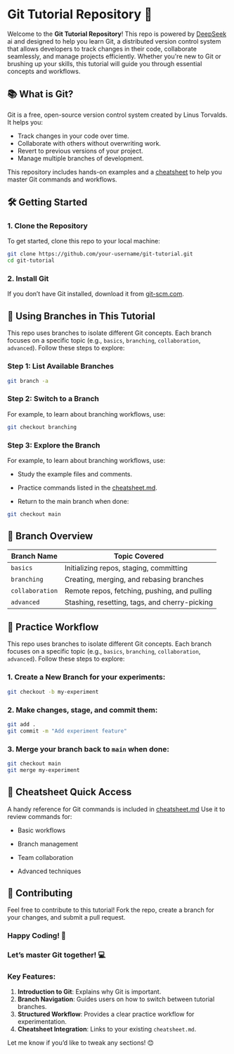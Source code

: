# Git Tutorial Repository 🚀

Welcome to the **Git Tutorial Repository**! This repo is powered by [DeepSeek](https://www.deepseek.com/) ai and designed to help you learn Git, a distributed version control system that allows developers to track changes in their code, collaborate seamlessly, and manage projects efficiently. Whether you're new to Git or brushing up your skills, this tutorial will guide you through essential concepts and workflows.



## 📚 What is Git?

Git is a free, open-source version control system created by Linus Torvalds. It helps you:
- Track changes in your code over time.
- Collaborate with others without overwriting work.
- Revert to previous versions of your project.
- Manage multiple branches of development.

This repository includes hands-on examples and a [cheatsheet](https://github.com/Ayminjf/git-tutorial/blob/main/cheatsheet.md) to help you master Git commands and workflows.


## 🛠️ Getting Started

### 1. Clone the Repository
To get started, clone this repo to your local machine:
```bash
git clone https://github.com/your-username/git-tutorial.git
cd git-tutorial
```

### 2. Install Git
If you don’t have Git installed, download it from [git-scm.com](https://git-scm.com/).

## 🌿 Using Branches in This Tutorial

This repo uses branches to isolate different Git concepts. Each branch focuses on a specific topic (e.g., `basics`, `branching`, `collaboration`, `advanced`). Follow these steps to explore:

### Step 1: List Available Branches
```bash
git branch -a
```

### Step 2: Switch to a Branch
For example, to learn about branching workflows, use:
```bash
git checkout branching
```

### Step 3: Explore the Branch
For example, to learn about branching workflows, use:
- Study the example files and comments.

- Practice commands listed in the [cheatsheet.md](https://github.com/Ayminjf/git-tutorial/blob/main/cheatsheet.md).

- Return to the main branch when done:
```bash
git checkout main
```
## 📂 Branch Overview

| Branch Name     | Topic Covered                                        |
|----------------|------------------------------------------------------|
| `basics`       | Initializing repos, staging, committing             |
| `branching`    | Creating, merging, and rebasing branches           |
| `collaboration`| Remote repos, fetching, pushing, and pulling       |
| `advanced`     | Stashing, resetting, tags, and cherry-picking      |


## 🚨 Practice Workflow

This repo uses branches to isolate different Git concepts. Each branch focuses on a specific topic (e.g., `basics`, `branching`, `collaboration`, `advanced`). Follow these steps to explore:

### 1. Create a New Branch for your experiments:
```bash
git checkout -b my-experiment
```

### 2. Make changes, stage, and commit them:
```bash
git add .
git commit -m "Add experiment feature"
```

### 3. Merge your branch back to `main` when done:
```bash
git checkout main
git merge my-experiment
```

## 📄 Cheatsheet Quick Access

A handy reference for Git commands is included in [cheatsheet.md](https://github.com/Ayminjf/git-tutorial/blob/main/cheatsheet.md) Use it to review commands for:

- Basic workflows

- Branch management

- Team collaboration

- Advanced techniques

## 🤝 Contributing

Feel free to contribute to this tutorial! Fork the repo, create a branch for your changes, and submit a pull request.

### Happy Coding! 🎉
### Let’s master Git together! 💻


### Key Features:
1. **Introduction to Git**: Explains why Git is important.
2. **Branch Navigation**: Guides users on how to switch between tutorial branches.
3. **Structured Workflow**: Provides a clear practice workflow for experimentation.
4. **Cheatsheet Integration**: Links to your existing `cheatsheet.md`.

Let me know if you’d like to tweak any sections! 😊